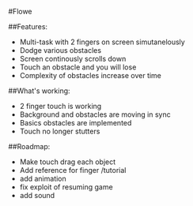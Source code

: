 #Flowe


##Features:
* Multi-task with 2 fingers on screen simutanelously 
* Dodge various obstacles
* Screen continously scrolls down
* Touch an obstacle and you will lose
* Complexity of obstacles increase over time

##What's working:
- 2 finger touch is working
- Background and obstacles are moving in sync
- Basics obstacles are implemented
- Touch no longer stutters

##Roadmap:
* Make touch drag each object
* Add reference for finger /tutorial
* add animation
* fix exploit of resuming game
* add sound



